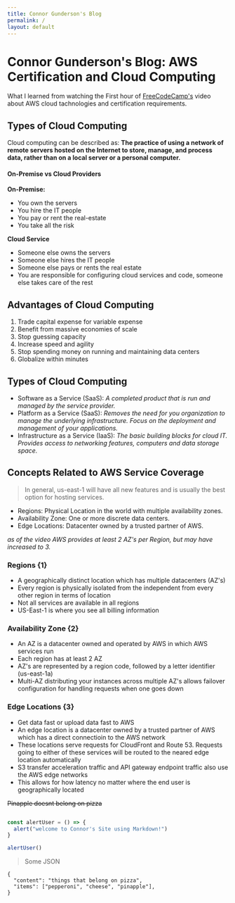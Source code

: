 ```yaml
---
title: Connor Gunderson's Blog
permalink: /
layout: default
---
```


# Connor Gunderson's Blog: AWS Certification and Cloud Computing
What I learned from watching the First hour of [FreeCodeCamp's](https://www.youtube.com/watch?v=3hLmDS179YE) video about AWS cloud tachnologies and certification requirements.

## Types of Cloud Computing
Cloud computing can be described as:
**The practice of using a network of remote servers hosted on the Internet to store, manage, and process data, rather than on a local server or a personal computer.**

#### On-Premise vs Cloud Providers
**On-Premise:**
- You own the servers
- You hire the IT people
- You pay or rent the real-estate
- You take all the risk

**Cloud Service**
- Someone else owns the servers
- Someone else hires the IT people
- Someone else pays or rents the real estate
- You are responsible for configuring cloud services and code, someone else takes care of the rest

## Advantages of Cloud Computing
1. Trade capital expense for variable expense
2. Benefit from massive economies of scale
3. Stop guessing capacity
4. Increase speed and agility
5. Stop spending money on running and maintaining data centers
6. Globalize within minutes

## Types of Cloud Computing
- Software as a Service (SaaS): *A completed product that is run and managed by the service provider.*
- Platform as a Service (SaaS): *Removes the need for you organization to manage the underlying infrastructure. Focus on the deployment and management of your applications.*
- Infrastructure as a Service (IaaS): *The basic building blocks for cloud IT. Provides access to networking features, computers and data storage space.*

## Concepts Related to AWS Service Coverage
> In general, us-east-1 will have all new features and is usually the best option for hosting services.

- Regions: Physical Location in the world with multiple availability zones.
- Availability Zone: One or more discrete data centers.
- Edge Locations: Datacenter owned by a trusted partner of AWS.

*as of the video AWS provides at least 2 AZ's per Region, but may have increased to 3.*

### Regions {1}

- A geographically distinct location which has multiple datacenters (AZ's)
- Every region is physically isolated from the independent from every other region in terms of location
- Not all services are available in all regions 
- US-East-1 is where you see all billing information

### Availability Zone {2}

- An AZ is a datacenter owned and operated by AWS in which AWS services run
- Each region has at least 2 AZ
- AZ's are represented by a region code, followed by a letter identifier (us-east-1a)
- Multi-AZ distributing your instances across multiple AZ's allows failover configuration for handling requests when one goes down

### Edge Locations {3}
- Get data fast or upload data fast to AWS
- An edge location is a datacenter owned by a trusted partner of AWS which has a direct connectioin to the AWS network
- These locations serve requests for CloudFront and Route 53. Requests going to either of these services will be routed to the neared edge location automatically
- S3 transfer acceleration traffic and API gateway endpoint traffic also use the AWS edge networks
- This allows for how latency no matter where the end user is geographically located

~~Pinapple doesnt belong on pizza~~

``` javascript

const alertUser = () => {
  alert("welcome to Connor's Site using Markdown!")
}

alertUser()

```
> Some JSON
```
{
  "content": "things that belong on pizza",
  "items": ["pepperoni", "cheese", "pinapple"],
}
```